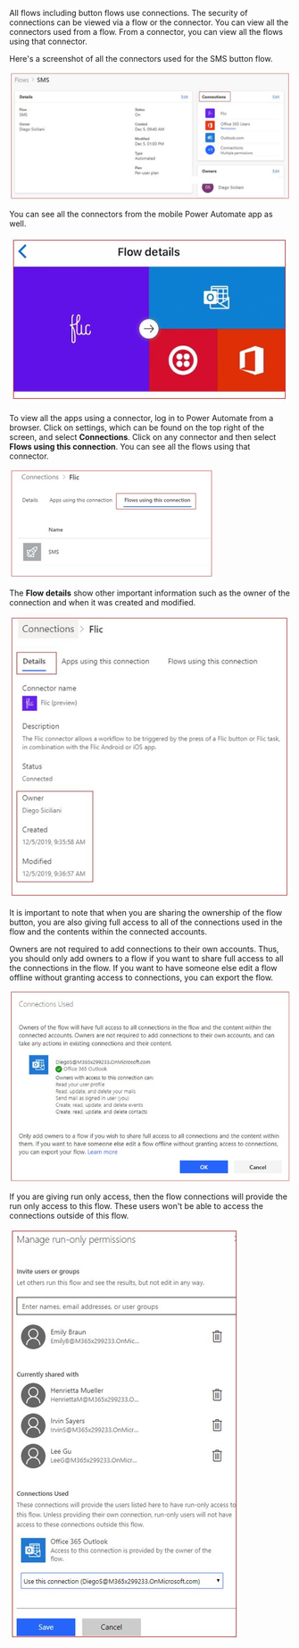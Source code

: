 All flows including button flows use connections. The security of
connections can be viewed via a flow or the connector. You can view all 
the connectors used from a flow. From a connector, you can view all
the flows using that connector.

Here's a screenshot of all the connectors used for the SMS button flow.

![connections used](../media/conections-used.jpg)

You can see all the connectors from the mobile Power Automate app as well.

![mobile flow connectors](../media/mobile-flow-connectors.jpg)

To view all the apps using a connector, log in to Power Automate from a
browser. Click on settings, which can be found on the top right of the
screen, and select **Connections**. Click on any connector and then
select **Flows using this connection**. You can see all the flows using
that connector.

![](../media/flows-using-connection.jpg)

The **Flow details** show other important information such as the owner of
the connection and when it was created and modified.

![flow connection details](../media/flow-connection-details.jpg)

It is important to note that when you are sharing the ownership of the
flow button, you are also giving full access to all of the connections 
used in the flow and the contents within the connected accounts. 

Owners are not required to add connections to their own accounts. Thus,
you should only add owners to a flow if you want to share full access 
to all the connections in the flow. If you want to have someone else 
edit a flow offline without granting access to connections, you can 
export the flow.

![sharing connections coownership](../media/sharing-connections-coownership.jpg)

If you are giving run only access, then the flow connections will
provide the run only access to this flow. These users won't be able to
access the connections outside of this flow.

![run only connections permissions](../media/run-only-connections-permissions.jpg)
